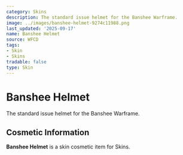 ```yaml
---
category: Skins
description: The standard issue helmet for the Banshee Warframe.
image: ../images/banshee-helmet-9274c11988.png
last_updated: '2025-09-17'
name: Banshee Helmet
source: WFCD
tags:
- Skin
- Skins
tradable: false
type: Skin
---
```


# Banshee Helmet

The standard issue helmet for the Banshee Warframe.

## Cosmetic Information

**Banshee Helmet** is a skin cosmetic item for Skins.

